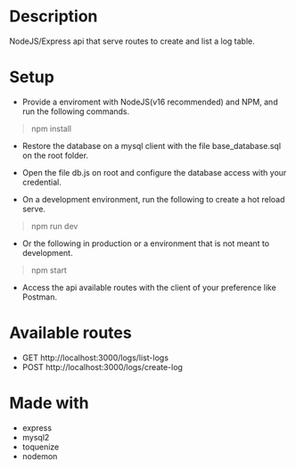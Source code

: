 # Description
NodeJS/Express api that serve routes to create and list a log table.

# Setup
- Provide a enviroment with NodeJS(v16 recommended) and NPM, and run the following commands.
> npm install

- Restore the database on a mysql client with the file base_database.sql on the root folder.

- Open the file db.js on root and configure the database access with your credential.

- On a development environment, run the following to create a hot reload serve.
> npm run dev

- Or the following in production or a environment that is not meant to development.
> npm start

- Access the api available routes with the client of your preference like Postman.

# Available routes
- GET http://localhost:3000/logs/list-logs
- POST http://localhost:3000/logs/create-log

# Made with
- express
- mysql2
- toquenize
- nodemon